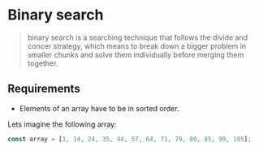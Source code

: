 # Binary search

> binary search is a searching technique that follows the divide and concer strategy, which means to break down a bigger problem in smaller chunks and solve them individually
> before merging them together.

## Requirements

- Elements of an array have to be in sorted order.

Lets imagine the following array:

```js
const array = [1, 14, 24, 35, 44, 57, 64, 71, 79, 80, 85, 99, 105];
```
